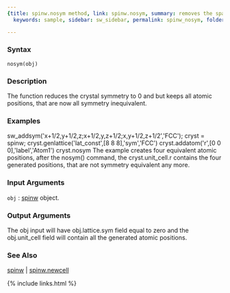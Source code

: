 ```yaml
---
{title: spinw.nosym method, link: spinw.nosym, summary: removes the space group symmetry,
  keywords: sample, sidebar: sw_sidebar, permalink: spinw_nosym, folder: spinw, mathjax: 'true'}

---
```


### Syntax

`nosym(obj)`

### Description

The function reduces the crystal symmetry to  0 and but keeps all atomic
positions, that are now all symmetry inequivalent.
 

### Examples

sw_addsym('x+1/2,y+1/2,z;x+1/2,y,z+1/2;x,y+1/2,z+1/2','FCC');
cryst = spinw;
cryst.genlattice('lat_const',[8 8 8],'sym','FCC')
cryst.addatom('r',[0 0 0],'label','Atom1')
cryst.nosym
The example creates four equivalent atomic positions, after the nosym()
command, the cryst.unit_cell.r contains the four generated positions,
that are not symmetry equivalent any more.

### Input Arguments

`obj`
: [spinw](spinw) object.

### Output Arguments

The obj input will have obj.lattice.sym field equal to zero and the
obj.unit_cell field will contain all the generated atomic positions.

### See Also

[spinw](spinw) \| [spinw.newcell](spinw_newcell)

{% include links.html %}
